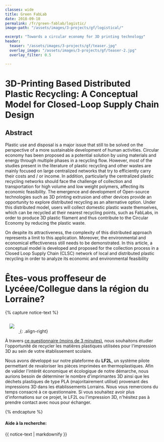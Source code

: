 ```yaml
---
classes: wide
title: Green FabLab
date: 2018-09-10
permalink: /fr/green-fablab/logistic/
image-path: "/assets/images/3-projects/gf/logistical/"

excerpt: "Towards a circular economy for 3D printing technology"
header:
  teaser: "/assets/images/3-projects/gf/teaser.jpg"
  overlay_image: "/assets/images/3-projects/gf/teaser-2.jpg"
  overlay_filter: 0.5

---
```


# 3D-Printing Based Distributed Plastic Recycling: A Conceptual Model for Closed-Loop Supply Chain Design

## Abstract
Plastic use and disposal is a major issue that still to be solved on
the perspective of a more sustainable development of human
activities. Circular economy has been proposed as a potential solution by using materials and energy through multiple phases in a recycling flow. However, most of the studies present in the literature of plastic recycling and other wastes are mainly focused on large centralized networks that try to efficiently carry their costs and / or income. In addition, particularly
the centralized plastic recycling networks should face the challenge of collection and transportation for high volume and low weight polymers, affecting its economic feasibility. 
The emergence and development of Open-source technologies such as 3D printing extrusion and other devices provide an opportunity to explore distributed recycling as an alternative option. Under this distributed model, users will collect domestic plastic waste themselves, which can be recycled at their nearest recycling points, such as FabLabs, in order to produce 3D plastic filament and thus contribute to the Circular Economy by reducing the plastic waste.

On despite its attractiveness, the complexity of this distributed
approach represents a limit to this application. Moreover, the environmental and economical effectiveness still needs to be demonstrated. In this article, a conceptual model is developed and proposed for the collection process in a Closed Loop Supply Chain (CLSC) network of local and distributed plastic recycling in order to analyze its economic and environmental feasibility


# Êtes-vous proffeseur de Lycéee/Collegue dans la région du Lorraine?

{% capture notice-text %}

[<img src="{{ site.baseurl|append:page.image-path|append:'encuesta.png'}}" style="margin: 1em;">
](https://goo.gl/forms/2KESgsDo11gtwXAC2)
{: .align-right}

À travers [ce questionnaire (moins de 3 minutes)](https://goo.gl/forms/2KESgsDo11gtwXAC2), nous souhaitons étudier l'opportunité de recycler les matières plastiques utilisées pour l'impression 3D au sein de votre établissement scolaire.

Nous avons développé sur notre plateforme du **LF2L**, un système pilote permettant de revaloriser les pièces imprimées en thermoplastiques.
Afin de valider l'intérêt économique et écologique de notre démarche, nous aurions besoin de déterminer le nombre d'imprimantes 3D ainsi que les déchets plastiques de type PLA (majoritairement utilisé) provenant des impressions 3D dans les établissements Lorrains. 
Nous vous remercions du temps consacré à ce questionnaire. Si vous souhaitez avoir plus d'informations sur ce projet, le LF2L ou l'impression 3D, n'hésitez pas à prendre contact avec nous pour échanger. 

{% endcapture %}

<div class="notice--info">
  <h4>Aide à la recherche:</h4>

  {{ notice-text | markdownify }}
</div>

